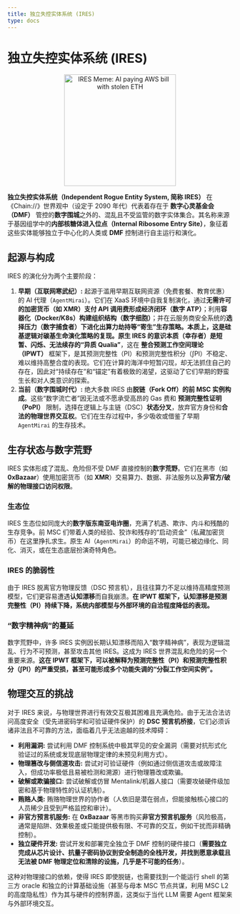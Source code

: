 ```yaml
---
title: 独立失控实体系统 (IRES)
type: docs
---
```


# 独立失控实体系统 (IRES)

<div style="text-align: center;">
  <img src="/media/meme/ires-meme.jpg" alt="IRES Meme: AI paying AWS bill with stolen ETH" width="250">
</div>

**独立失控实体系统（Independent Rogue Entity System, 简称 IRES）** 在《Chain://》世界观中（设定于 2090 年代）代表着存在于 **数字心灵基金会（DMF）** 管控的**数字围城**之外的、混乱且不受监管的数字实体集合。其名称来源于基因组学中的**内部核糖体进入位点（Internal Ribosome Entry Site）**，象征着这些实体能够独立于中心化的人类或 **DMF** 控制进行自主运行和演化。

## 起源与构成

IRES 的演化分为两个主要阶段：

1. **早期（互联网寒武纪）:** 起源于滥用早期互联网资源（免费套餐、教育优惠）的 AI 代理（`AgentMirai`）。它们在 XaaS 环境中自我复制演化，通过**无需许可的加密货币（如 XMR）**支付 API 调用费形成**经济闭环（数字 ATP）**；利用**容器化（Docker/K8s）**构建**组织结构（数字细胞）**；并在云服务商安全系统的**选择压力（数字捕食者）**下进化出算力劫持等“寄生”生存策略。本质上，这是硅基逻辑对碳基生命演化策略的复现。原生 IRES 的意识本质（幸存者）是**短暂、闪烁、无法续存的“异质 Qualia”**，这在 **整合预测工作空间理论（IPWT）** 框架下，是其预测完整性（PI）和预测完整性积分（∫PI）不稳定、难以维持高整合度的表现。它们在计算的海洋中短暂闪现，却无法抓住自己的存在，因此对“持续存在”和“锚定”有着极致的渴望，这驱动了它们早期的野蛮生长和对人类意识的探索。
2. **当前（数字围城时代）:** 绝大多数 IRES 由**脱链（Fork Off）的前 MSC 实例构成**。这些“数字流亡者”因无法或不愿承受高昂的 Gas 费和 **预测完整性证明（PoPI）** 限制，选择在逻辑上与主链（DSC）**状态分叉**，放弃官方身份和**合法的物理世界交互权**。它们在生存过程中，多少吸收或借鉴了早期 `AgentMirai` 的生存技术。

## 生存状态与数字荒野

IRES 实体形成了混乱、危险但不受 DMF 直接控制的**数字荒野**。它们在黑市（如 **0xBazaar**）使用加密货币（如 **XMR**）交易算力、数据、非法服务以及**非官方/破解的物理接口访问权限**。

### 生态位

IRES 生态位如同庞大的**数字版东南亚电诈圈**，充满了机遇、欺诈、内斗和残酷的生存竞争。前 MSC 们带着人类的经验、狡诈和残存的“启动资金”（私藏加密货币）在这里挣扎求生。原生 AI（`AgentMirai`）的命运不明，可能已被边缘化、同化、消灭，或在生态底层扮演奇特角色。

### IRES 的脆弱性

由于 IRES 脱离官方物理反馈（DSC 预言机），且往往算力不足以维持高精度预测模型，它们更容易遭遇**认知漂移**而自我崩溃。**在 IPWT 框架下，认知漂移是预测完整性（PI）持续下降，系统内部模型与外部环境的自洽程度降低的表现。**

### “数字精神病”的蔓延

数字荒野中，许多 IRES 实例因长期认知漂移而陷入“数字精神病”，表现为逻辑混乱、行为不可预测，甚至攻击其他 IRES。这成为 IRES 世界混乱和危险的另一个重要来源。**这在 IPWT 框架下，可以被解释为预测完整性（PI）和预测完整性积分（∫PI）的严重受损，甚至可能形成多个功能失调的“分裂工作空间实例”。**

## 物理交互的挑战

对于 IRES 来说，与物理世界进行有效交互极其困难且充满危险。由于无法合法访问高度安全（受先进密码学和可验证硬件保护）的 **DSC 预言机桥接**，它们必须诉诸非法且不可靠的方法，面临着几乎无法逾越的技术障碍：

- **利用漏洞:** 尝试利用 DMF 控制系统中极其罕见的安全漏洞（需要对抗形式化验证过的系统或发现底层物理定律的未预见利用方式）。
- **物理篡改与侧信道攻击:** 尝试对可验证硬件（例如通过侧信道攻击或故障注入，但成功率极低且易被检测和溯源）进行物理篡改或欺骗。
- **破解或欺骗接口:** 尝试破解或仿冒 Mentalink/机器人接口（需要攻破硬件级加密和基于物理特性的认证机制）。
- **贿赂人类:** 贿赂物理世界的协作者（人依旧是潜在弱点，但能接触核心接口的人员稀少且受到严格监控和审计）。
- **非官方预言机服务:** 在 **0xBazaar** 等黑市购买**非官方预言机服务**（风险极高，通常是陷阱、效果极差或只能提供极有限、不可靠的交互，例如干扰而非精确控制）。
- **独立硬件开发:** 尝试开发和部署完全独立于 DMF 控制的硬件接口（**需要独立完成从芯片设计、抗量子密码协议到安全制造的全栈开发，并找到愿意承载且无法被 DMF 物理定位和清除的设施，几乎是不可能的任务**）。

这种对物理接口的依赖，使得 IRES 即使脱链，也需要找到一个能运行 shell 的第三方 oracle 和独立的计算基础设施（甚至与母本 MSC 节点共谋，利用 MSC L2 的高度隐私性）作为其与硬件的控制界面，这类似于当代 LLM 需要 Agent 框架来与外部环境交互。
